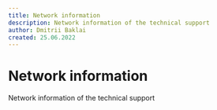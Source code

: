 ```yaml
---
title: Network information
description: Network information of the technical support
author: Dmitrii Baklai
created: 25.06.2022
---
```


# Network information

Network information of the technical support
